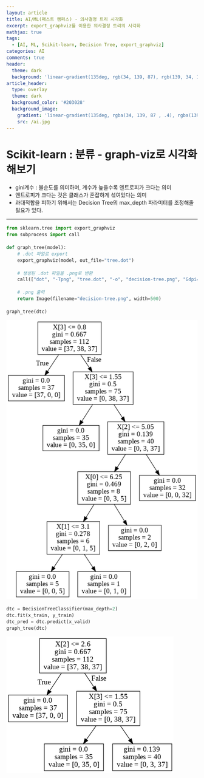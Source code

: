 ```yaml
---
layout: article
title: AI/ML(패스트 캠퍼스) - 의사결정 트리 시각화
excerpt: export_graphviz를 이용한 의사결정 트리의 시각화
mathjax: true
tags:
  - [AI, ML, Scikit-learn, Decision Tree, export_graphviz]
categories: AI
comments: true
header:
  theme: dark
  background: 'linear-gradient(135deg, rgb(34, 139, 87), rgb(139, 34, 139))'
article_header:
  type: overlay
  theme: dark
  background_color: '#203028'
  background_image:
    gradient: 'linear-gradient(135deg, rgba(34, 139, 87 , .4), rgba(139, 34, 139, .4))'
    src: /ai.jpg
---
```


# Scikit-learn : 분류 - graph-viz로 시각화 해보기

- gini계수 : 불순도를 의미하며, 계수가 높을수록 엔트로피가 크다는 의미
- 엔트로피가 크다는 것은 클래스가 혼잡하게 섞여있다는 의미
- 과대적합을 피하기 위해서는 Decision Tree의 max_depth 파라미터를 조정해줄 필요가 있다.

---

``` python
from sklearn.tree import export_graphviz
from subprocess import call

def graph_tree(model):
    # .dot 파일로 export
    export_graphviz(model, out_file="tree.dot")

    # 생성된 .dot 파일을 .png로 변환
    call(["dot", "-Tpng", "tree.dot", "-o", "decision-tree.png", "Gdpi=600"])

    # .png 출력
    return Image(filename="decision-tree.png", width=500)

graph_tree(dtc)
```
![Image](https://raw.githubusercontent.com/mazdah/mazdah.github.io/master/_posts/AI/images/decisiontree1.png)


``` python
dtc = DecisionTreeClassifier(max_depth=2)
dtc.fit(x_train, y_train)
dtc_pred = dtc.predict(x_valid)
graph_tree(dtc)
```
![Image](https://raw.githubusercontent.com/mazdah/mazdah.github.io/master/_posts/AI/images/decisiontree2.png)
